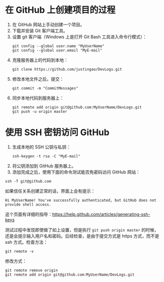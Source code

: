 在 GitHub 上创建项目的过程
========================================================================

1.  在 GitHub 网站上手动创建一个项目。
2.  下载并安装 Git 客户端工具。
3.  设置 git 客户端（Windows 上是打开 Git Bash 工具进入命令行模式）：    
    ```
    git config --global user.name "MyUserName"      
    git config --global user.email "MyE-mail" 
    ```
4.  克隆服务器上的代码到本地：   
    ```
    git clone https://github.com/justingao/DevLogs.git
    ```
5.  修改本地文件之后，提交：    
    ```
    git commit -m "CommitMessages"
    ```
6.  同步本地代码到服务器上：    
    ```
    git remote add origin git@github.com:MyUserName/DevLogs.git         
    git push -u origin master
    ```


使用 SSH 密钥访问 GitHub
========================================================================
1.  生成本地的 SSH 公钥与私钥：    
    ```
    ssh-keygen -t rsa -C "MyE-mail"
    ```
2.  将公钥添加到 GitHub 服务器上。
3.  添加完成之后，使用下面的命令测试能否免密码访问 GitHub 网站：    
```
ssh -T git@github.com
```    
如果信任关系创建正常的话，界面上会有提示：    
```
Hi MyUserName! You've successfully authenticated, but GitHub does not provide shell access.
```

这个页面有详细的指导：<https://help.github.com/articles/generating-ssh-keys>

测试过程中发现即使做了如上设置，但是执行 `git push origin master` 的时候，还是会提示输入用户名和密码。后经检查，是由于提交方式是 https 方式，而不是 ssh 方式。检查方法：    
```
git remote -v
```
修改方式：    
```
git remote remove origin        
git remote add origin git@github.com:MyUserName/DevLogs.git
```


